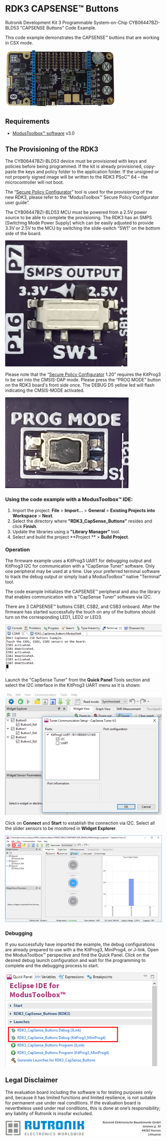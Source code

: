 # RDK3 CAPSENSE™ Buttons

Rutronik Development Kit 3 Programmable System-on-Chip CYB06447BZI-BLD53 "CAPSENSE Buttons" Code Example. 

This code example demonstrates the CAPSENSE™ buttons that are working in CSX mode.

 <img src="images/rdk3_top.jpg" style="zoom:35%;" />

## Requirements

- [ModusToolbox™ software](https://www.cypress.com/products/modustoolbox-software-environment) v3.0

## The Provisioning of the RDK3

The CYB06447BZI-BLD53 device must be provisioned with keys and policies before being programmed. If the kit is already provisioned, copy-paste the keys and policy folder to the application folder. If the unsigned or not properly signed image will be written to the RDK3 PSoC™ 64 – the microcontroller will not boot. 

The “[Secure Policy Configurator](https://www.infineon.com/dgdl/Infineon-ModusToolbox_Secure_Policy_Configurator_1.30_User_Guide-UserManual-v01_00-EN.pdf?fileId=8ac78c8c8386267f0183a960762a5977)” tool is used for the provisioning of the new RDK3, please refer to the “ModusToolbox™ Secure Policy Configurator user guide”. 

The CYB06447BZI-BLD53 MCU must be powered from a 2.5V power source to be able to complete the provisioning. The RDK3 has an SMPS [Switching Mode Power Supply] which can be easily adjusted to provide 3.3V or 2.5V to the MCU by switching the slide-switch “SW1” on the bottom side of the board. 

<img src="images/voltage_switch.jpg" style="zoom:50%;" />

Please note that the “[Secure Policy Configurator](https://www.infineon.com/dgdl/Infineon-ModusToolbox_Secure_Policy_Configurator_1.30_User_Guide-UserManual-v01_00-EN.pdf?fileId=8ac78c8c8386267f0183a960762a5977) 1.20” requires the KitProg3 to be set into the CMSIS-DAP mode. Please press the “PROG MODE” button on the RDK3 board's front side once. The DEBUG D5 yellow led will flash indicating the CMSIS-MODE activated.

<img src="images/prog_mode.jpg" style="zoom:75%;" />

### Using the code example with a ModusToolbox™ IDE:

1. Import the project: **File** > **Import...** > **General** > **Existing Projects into Workspace** > **Next**.
2. Select the directory where **"RDK3_CapSense_Buttons"** resides and click  **Finish**.
3. Update the libraries using a **"Library Manager"** tool.
4. Select and build the project **Project ** > **Build Project**.

### Operation

The firmware example uses a KitProg3 UART for debugging output and KitProg3 I2C for communication with a "CapSense Tuner" software. Only one peripheral may be used at a time. Use your preferred terminal software to track the debug output or simply load a ModusToolbox™ native "Terminal" tool.

The code example initializes the CAPSENSE™ peripheral and also the library that enables communication with a "CapSense Tuner" software via I2C. 

There are 3 CAPSENSE™ buttons CSB1, CSB2, and CSB3 onboard. After the firmware has started successfully the touch on any of the buttons should turn on the corresponding LED1, LED2 or LED3.

<img src="images/debug_output.png" style="zoom:100%;" />

Launch the "CapSense Tuner" from the **Quick Panel** Tools section and select the I2C interface in the KitProg3 UART menu as it is shown:

<img src="images/i2c_select.png" style="zoom:100%;" />

Click on **Connect** and **Start** to establish the connection via I2C. Select all the slider sensors to be monitored in **Widget Explorer**.

<img src="images/tunning.png" style="zoom:100%;" />

### Debugging

If you successfully have imported the example, the debug configurations are already prepared to use with a the KitProg3, MiniProg4, or J-link. Open the ModusToolbox™ perspective and find the Quick Panel. Click on the desired debug launch configuration and wait for the programming to complete and the debugging process to start.

<img src="images/debug_start.png" style="zoom:100%;" />

## Legal Disclaimer

The evaluation board including the software is for testing purposes only and, because it has limited functions and limited resilience, is not suitable for permanent use under real conditions. If the evaluation board is nevertheless used under real conditions, this is done at one’s responsibility; any liability of Rutronik is insofar excluded. 

<img src="images/rutronik_origin_kaunas.png" style="zoom:50%;" />



